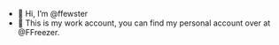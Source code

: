 - 👋 Hi, I’m @ffewster
- 👀 This is my work account, you can find my personal account over at @FFreezer.

<!---
ffewster/ffewster is a ✨ special ✨ repository because its `README.md` (this file) appears on your GitHub profile.
You can click the Preview link to take a look at your changes.
--->
